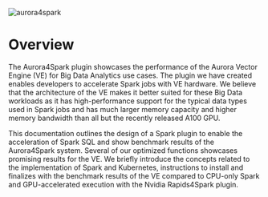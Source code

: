 ![aurora4spark](https://user-images.githubusercontent.com/68586800/133747830-d79fa5ff-06e0-4127-9de0-90cf5af719aa.png)


# Overview

The Aurora4Spark plugin showcases the performance of the Aurora Vector Engine (VE) for Big Data Analytics use cases. The plugin we have created enables developers to accelerate Spark jobs with VE hardware. We believe that the architecture of the VE makes it better suited for these Big Data workloads as it has high-performance support for the typical data types used in Spark jobs and has much larger memory capacity and higher memory bandwidth than all but the recently released A100 GPU.

This documentation outlines the design of a Spark plugin to enable the acceleration of Spark SQL and show benchmark results of the Aurora4Spark system. Several of our optimized functions showcases promising results for the VE. We briefly introduce the concepts related to the implementation of Spark and Kubernetes, instructions to install and finalizes with the benchmark results of the VE compared to CPU-only Spark and GPU-accelerated execution with the Nvidia Rapids4Spark plugin.